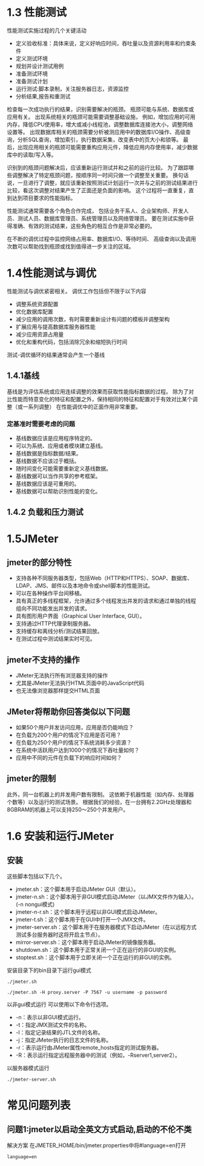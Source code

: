 # 1.3 性能测试
性能测试实施过程的几个关键活动
* 定义验收标准：具体来说，定义好响应时间，吞吐量以及资源利用率和约束条件
* 定义测试环境
* 规划并设计测试用例
* 准备测试环境
* 准备测试计划
* 运行测试:脚本录制，关注服务器日志，资源监控
* 分析结果,报告和重测试

检查每一次成功执行的结果，识别需要解决的瓶颈。
瓶颈可能与系统、数据库或应用有关。
出现系统相关的瓶颈可能需要调整基础设施，
例如，增加应用的可用内存，降低CPU使用率，增大或减小线程池，调整数据库连接池大小，调整网络设置等。
出现数据库相关的瓶颈需要分析被测应用中的数据库I/O操作、高级查询，分析SQL查询，增加索引，执行数据采集，改变表中的页大小和锁等。
最后，出现应用相关的瓶颈可能需要重构应用元件，降低应用内存使用率，减少数据库中的读取/写入等。

识别到的瓶颈问题解决后，应该重新运行测试并和之前的运行比较。
为了跟踪哪些调整解决了特定瓶颈问题，按顺序同一时间只做一个调整至关重要。
换句话说，一旦进行了调整，就应该重新按照测试计划运行一次并与之前的测试结果进行比较，看这次调整对结果产生了正面还是负面的影响。
这个过程将一直重复，直到达到项目要求的性能指标。


性能测试通常需要各个角色合作完成，
包括业务干系人、企业架构师、开发人员、测试人员、数据库管理员、系统管理员以及网络管理员。
要在测试实施中获得准确、有效的测试结果，这些角色的相互合作是非常必要的。

在不断的调优过程中监控网络占用率、数据库I/O、等待时间、
高级查询以及调用次数可以帮助找到瓶颈或找到值得进一步关注的区域。

# 1.4性能测试与调优
性能测试与调优紧密相关。
调优工作包括但不限于以下内容
* 调整系统资源配置
* 优化数据库配置
* 减少应用的调用次数，有时需要重新设计有问题的模板并调整架构
* 扩展应用与提高数据库服务器性能
* 减少应用资源占用量
* 优化和重构代码，包括消除冗余和缩短执行时间

测试-调优循环的结果通常会产生一个基线

## 1.4.1基线
基线是为评估系统或应用连续调整的效果而获取性能指标数据的过程。
除为了对比性能而特意变化的特征和配置之外，保持相同的特征和配置对于有效对比某个调整（或一系列调整）
在性能调优中的正面作用非常重要。

### 定基准时需要考虑的问题
* 基线数据应该是应用程序特定的。
* 可以为系统、应用或者模块建立基线。
* 基线数据是指标数据/结果。
* 基线数据不应该过于概括。
* 随时间变化可能需要重新定义基线数据。
* 基线数据可以当作共享的参考框架。
* 基线数据应该是可重用的。
* 基线数据可以帮助识别性能的变化。

## 1.4.2 负载和压力测试

# 1.5JMeter
## jmeter的部分特性
* 支持各种不同服务器类型，包括Web（HTTP和HTTPS）、SOAP、数据库、LDAP、JMS、邮件以及本地命令或shell脚本的性能测试。
* 可以在各种操作平台间移植。
* 具有真正的多线程框架，允许通过多个线程发出并发的请求和通过单独的线程组向不同功能发出并发的请求。 
* 具有图形用户界面（Graphical User Interface, GUI）。
* 支持通过HTTP代理录制服务器。
* 支持缓存和离线分析/测试结果回放。
* 在测试过程中测试结果实时可见。

## jmeter不支持的操作
* JMeter无法执行所有浏览器支持的操作
* 尤其是JMeter无法执行HTML页面中的JavaScript代码
* 也无法像浏览器那样提交HTML页面

## JMeter将帮助你回答类似以下问题
* 如果50个用户并发访问应用，应用是否仍能响应？
* 在负载为200个用户的情况下应用是否可用？
* 在负载为250个用户的情况下系统消耗多少资源？
* 在系统中活跃用户达到1000个的情况下吞吐量如何？
* 应用中不同的元件在负载下的响应时间如何？

## jmeter的限制
此外，同一台机器上的并发用户数有限制。
这依赖于机器性能（如内存、处理器个数等）以及运行的测试场景。
根据我们的经验，在一台拥有2.2GHz处理器和8GBRAM的机器上可以支持250～250个并发用户。

# 1.6 安装和运行JMeter
## 安装
这些脚本包括以下几个。
* jmeter.sh：这个脚本用于启动JMeter GUI（默认）。
* jmeter-n.sh：这个脚本用于非GUI模式启动JMeter（以JMX文件作为输入）。(-n nongui模式)
* jmeter-n-r.sh：这个脚本用于远程以非GUI模式启动JMeter。
* jmeter-t.sh：这个脚本用于在GUI中打开一个JMX文件。
* jmeter-server.sh：这个脚本用于在服务器模式下启动JMeter（在以远程方式测试多台服务器时这将开启主节点）。
* mirror-server.sh：这个脚本用于启动JMeter的镜像服务器。
* shutdown.sh：这个脚本用于正常关闭一个正在运行的非GUI的实例。
* stoptest.sh：这个脚本用于立即关闭一个正在运行的非GUI的实例。


安装目录下的bin目录下运行gui模式
```shell
./jmeter.sh
```
```shell
./jmeter.sh -H proxy.server -P 7567 -u username -p password
```

以非gui模式运行
可以使用以下命令行选项。
* -n：表示以非GUI模式运行。
* -t：指定JMX测试文件的名称。
* -l：指定记录结果的JTL文件的名称。
* -j：指定JMeter执行的日志文件的名称。
* -r：表示运行由JMeter属性remote_hosts指定的测试服务器。
* -R：表示运行指定远程服务器中的测试（例如，-Rserver1,server2）。

以服务器模式运行
```shell
./jmeter-server.sh
```


# 常见问题列表
## 问题1:jmeter以启动全英文方式启动,启动的不伦不类
解决方案
在JMETER_HOME/bin/jmeter.properties中将#language=en打开
```
language=en
```



